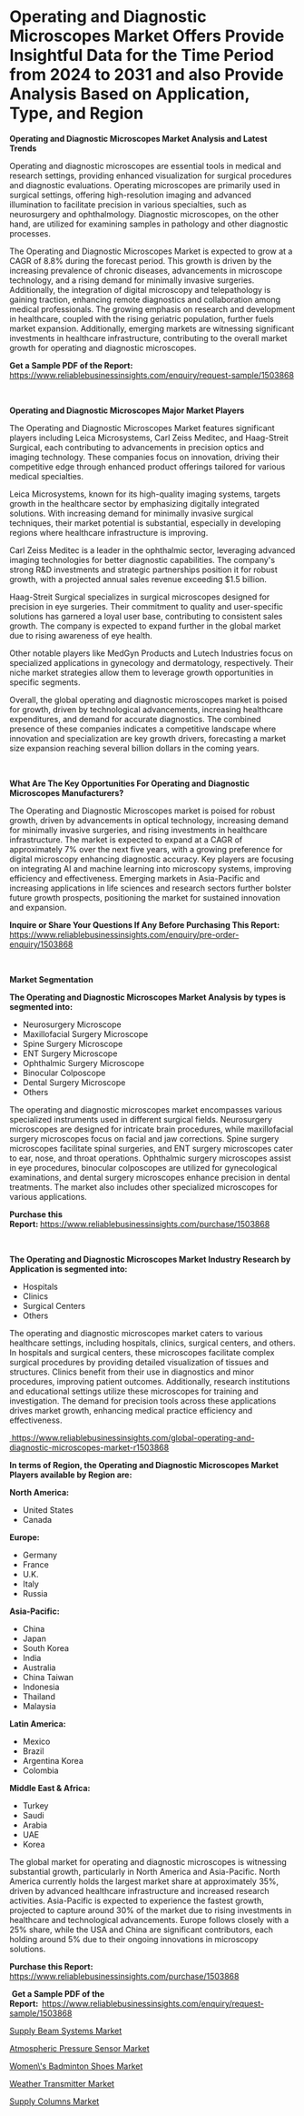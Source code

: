 <p><h1>Operating and Diagnostic Microscopes Market Offers Provide Insightful Data for the Time Period from 2024 to 2031 and also Provide Analysis Based on Application, Type, and Region</h1></p><p><strong>Operating and Diagnostic Microscopes Market Analysis and Latest Trends</strong></p>
<p><p>Operating and diagnostic microscopes are essential tools in medical and research settings, providing enhanced visualization for surgical procedures and diagnostic evaluations. Operating microscopes are primarily used in surgical settings, offering high-resolution imaging and advanced illumination to facilitate precision in various specialties, such as neurosurgery and ophthalmology. Diagnostic microscopes, on the other hand, are utilized for examining samples in pathology and other diagnostic processes.</p><p>The Operating and Diagnostic Microscopes Market is expected to grow at a CAGR of 8.8% during the forecast period. This growth is driven by the increasing prevalence of chronic diseases, advancements in microscope technology, and a rising demand for minimally invasive surgeries. Additionally, the integration of digital microscopy and telepathology is gaining traction, enhancing remote diagnostics and collaboration among medical professionals. The growing emphasis on research and development in healthcare, coupled with the rising geriatric population, further fuels market expansion. Additionally, emerging markets are witnessing significant investments in healthcare infrastructure, contributing to the overall market growth for operating and diagnostic microscopes.</p></p>
<p><strong>Get a Sample PDF of the Report:&nbsp;</strong> <a href="https://www.reliablebusinessinsights.com/enquiry/request-sample/1503868?utm_campaign=62&utm_medium=2&utm_source=Github&utm_content=ia&utm_term=27092024&utm_id=operating-and-diagnostic-microscopes">https://www.reliablebusinessinsights.com/enquiry/request-sample/1503868</a></p>
<p>&nbsp;</p>
<p><strong>Operating and Diagnostic Microscopes Major Market Players</strong></p>
<p><p>The Operating and Diagnostic Microscopes Market features significant players including Leica Microsystems, Carl Zeiss Meditec, and Haag-Streit Surgical, each contributing to advancements in precision optics and imaging technology. These companies focus on innovation, driving their competitive edge through enhanced product offerings tailored for various medical specialties.</p><p>Leica Microsystems, known for its high-quality imaging systems, targets growth in the healthcare sector by emphasizing digitally integrated solutions. With increasing demand for minimally invasive surgical techniques, their market potential is substantial, especially in developing regions where healthcare infrastructure is improving.</p><p>Carl Zeiss Meditec is a leader in the ophthalmic sector, leveraging advanced imaging technologies for better diagnostic capabilities. The company's strong R&D investments and strategic partnerships position it for robust growth, with a projected annual sales revenue exceeding $1.5 billion.</p><p>Haag-Streit Surgical specializes in surgical microscopes designed for precision in eye surgeries. Their commitment to quality and user-specific solutions has garnered a loyal user base, contributing to consistent sales growth. The company is expected to expand further in the global market due to rising awareness of eye health.</p><p>Other notable players like MedGyn Products and Lutech Industries focus on specialized applications in gynecology and dermatology, respectively. Their niche market strategies allow them to leverage growth opportunities in specific segments.</p><p>Overall, the global operating and diagnostic microscopes market is poised for growth, driven by technological advancements, increasing healthcare expenditures, and demand for accurate diagnostics. The combined presence of these companies indicates a competitive landscape where innovation and specialization are key growth drivers, forecasting a market size expansion reaching several billion dollars in the coming years.</p></p>
<p>&nbsp;</p>
<p><strong>What Are The Key Opportunities For Operating and Diagnostic Microscopes Manufacturers?</strong></p>
<p><p>The Operating and Diagnostic Microscopes market is poised for robust growth, driven by advancements in optical technology, increasing demand for minimally invasive surgeries, and rising investments in healthcare infrastructure. The market is expected to expand at a CAGR of approximately 7% over the next five years, with a growing preference for digital microscopy enhancing diagnostic accuracy. Key players are focusing on integrating AI and machine learning into microscopy systems, improving efficiency and effectiveness. Emerging markets in Asia-Pacific and increasing applications in life sciences and research sectors further bolster future growth prospects, positioning the market for sustained innovation and expansion.</p></p>
<p><strong>Inquire or Share Your Questions If Any Before Purchasing This Report:</strong> <a href="https://www.reliablebusinessinsights.com/enquiry/pre-order-enquiry/1503868?utm_campaign=62&utm_medium=2&utm_source=Github&utm_content=ia&utm_term=27092024&utm_id=operating-and-diagnostic-microscopes">https://www.reliablebusinessinsights.com/enquiry/pre-order-enquiry/1503868</a></p>
<p>&nbsp;</p>
<p><strong>Market Segmentation</strong></p>
<p><strong>The Operating and Diagnostic Microscopes Market Analysis by types is segmented into:</strong></p>
<p><ul><li>Neurosurgery Microscope</li><li>Maxillofacial Surgery Microscope</li><li>Spine Surgery Microscope</li><li>ENT Surgery Microscope</li><li>Ophthalmic Surgery Microscope</li><li>Binocular Colposcope</li><li>Dental Surgery Microscope</li><li>Others</li></ul></p>
<p><p>The operating and diagnostic microscopes market encompasses various specialized instruments used in different surgical fields. Neurosurgery microscopes are designed for intricate brain procedures, while maxillofacial surgery microscopes focus on facial and jaw corrections. Spine surgery microscopes facilitate spinal surgeries, and ENT surgery microscopes cater to ear, nose, and throat operations. Ophthalmic surgery microscopes assist in eye procedures, binocular colposcopes are utilized for gynecological examinations, and dental surgery microscopes enhance precision in dental treatments. The market also includes other specialized microscopes for various applications.</p></p>
<p><strong>Purchase this Report:&nbsp;</strong><a href="https://www.reliablebusinessinsights.com/purchase/1503868?utm_campaign=62&utm_medium=2&utm_source=Github&utm_content=ia&utm_term=27092024&utm_id=operating-and-diagnostic-microscopes">https://www.reliablebusinessinsights.com/purchase/1503868</a></p>
<p>&nbsp;</p>
<p><strong>The Operating and Diagnostic Microscopes Market Industry Research by Application is segmented into:</strong></p>
<p><ul><li>Hospitals</li><li>Clinics</li><li>Surgical Centers</li><li>Others</li></ul></p>
<p><p>The operating and diagnostic microscopes market caters to various healthcare settings, including hospitals, clinics, surgical centers, and others. In hospitals and surgical centers, these microscopes facilitate complex surgical procedures by providing detailed visualization of tissues and structures. Clinics benefit from their use in diagnostics and minor procedures, improving patient outcomes. Additionally, research institutions and educational settings utilize these microscopes for training and investigation. The demand for precision tools across these applications drives market growth, enhancing medical practice efficiency and effectiveness.</p></p>
<p><a href="https://www.reliablebusinessinsights.com/global-operating-and-diagnostic-microscopes-market-r1503868?utm_campaign=62&utm_medium=2&utm_source=Github&utm_content=ia&utm_term=27092024&utm_id=operating-and-diagnostic-microscopes">&nbsp;https://www.reliablebusinessinsights.com/global-operating-and-diagnostic-microscopes-market-r1503868</a></p>
<p><strong>In terms of Region, the Operating and Diagnostic Microscopes Market Players available by Region are:</strong></p>
<p>
    <p> <strong> North America: </strong>
        <ul>
            <li>United States</li>
            <li>Canada</li>
        </ul>
        </p> 
    <p> <strong> Europe: </strong>
        <ul>
            <li>Germany</li>
            <li>France</li>
            <li>U.K.</li>
            <li>Italy</li>
            <li>Russia</li>
        </ul>
        </p> 
    <p> <strong> Asia-Pacific: </strong>
        <ul>
            <li>China</li>
            <li>Japan</li>
            <li>South Korea</li>
            <li>India</li>
            <li>Australia</li>
            <li>China Taiwan</li>
            <li>Indonesia</li>
            <li>Thailand</li>
            <li>Malaysia</li>
        </ul>
        </p> 
    <p> <strong> Latin America: </strong>
        <ul>
            <li>Mexico</li>
            <li>Brazil</li>
            <li>Argentina Korea</li>
            <li>Colombia</li>
        </ul>
        </p> 
    <p> <strong> Middle East & Africa: </strong>
        <ul>
            <li>Turkey</li>
            <li>Saudi</li>
            <li>Arabia</li>
            <li>UAE</li>
            <li>Korea</li>
        </ul>
    </p>
    </p>
<p><p>The global market for operating and diagnostic microscopes is witnessing substantial growth, particularly in North America and Asia-Pacific. North America currently holds the largest market share at approximately 35%, driven by advanced healthcare infrastructure and increased research activities. Asia-Pacific is expected to experience the fastest growth, projected to capture around 30% of the market due to rising investments in healthcare and technological advancements. Europe follows closely with a 25% share, while the USA and China are significant contributors, each holding around 5% due to their ongoing innovations in microscopy solutions.</p></p>
<p><strong>Purchase this Report: </strong><a href="https://www.reliablebusinessinsights.com/purchase/1503868?utm_campaign=62&utm_medium=2&utm_source=Github&utm_content=ia&utm_term=27092024&utm_id=operating-and-diagnostic-microscopes">https://www.reliablebusinessinsights.com/purchase/1503868</a></p>
<p>&nbsp;<strong>Get a Sample PDF of the Report:&nbsp;&nbsp;</strong><a href="https://www.reliablebusinessinsights.com/enquiry/request-sample/1503868?utm_campaign=62&utm_medium=2&utm_source=Github&utm_content=ia&utm_term=27092024&utm_id=operating-and-diagnostic-microscopes">https://www.reliablebusinessinsights.com/enquiry/request-sample/1503868</a></p>
<p><strong></strong></p>
<p><p><a href="https://github.com/WashimHussain441/Market-Research-Report-List-1/blob/main/supply-beam-systems-market.md?utm_campaign=62&utm_medium=2&utm_source=Github&utm_content=ia&utm_term=27092024&utm_id=operating-and-diagnostic-microscopes">Supply Beam Systems Market</a></p><p><a href="https://www.linkedin.com/pulse/atmospheric-pressure-sensor-market-size-segmentation-trends-7tose?trackingId=i0vIcCJlRgmCwGa0XGik5Q%3D%3D&utm_campaign=62&utm_medium=2&utm_source=Github&utm_content=ia&utm_term=27092024&utm_id=operating-and-diagnostic-microscopes">Atmospheric Pressure Sensor Market</a></p><p><a href="https://issuu.com/reportprime-2/docs/womens-badminton-shoes-market-size-_1fda2c206309b8?utm_campaign=62&utm_medium=2&utm_source=Github&utm_content=ia&utm_term=27092024&utm_id=operating-and-diagnostic-microscopes">Women\'s Badminton Shoes Market</a></p><p><a href="https://www.linkedin.com/pulse/global-weather-transmitter-industry-analysis-report-market-p5eee?trackingId=ZIc0SgdlRGK9aH7oZxJQtQ%3D%3D&utm_campaign=62&utm_medium=2&utm_source=Github&utm_content=ia&utm_term=27092024&utm_id=operating-and-diagnostic-microscopes">Weather Transmitter Market</a></p><p><a href="https://github.com/Annahawkins697/Market-Research-Report-List-1/blob/main/supply-columns-market.md?utm_campaign=62&utm_medium=2&utm_source=Github&utm_content=ia&utm_term=27092024&utm_id=operating-and-diagnostic-microscopes">Supply Columns Market</a></p></p>